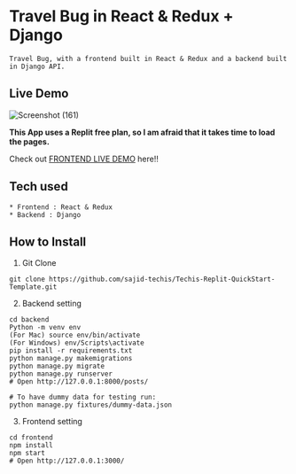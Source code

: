 # Travel Bug in React & Redux + Django

```
Travel Bug, with a frontend built in React & Redux and a backend built in Django API.
```

## Live Demo

![Screenshot (161)](https://user-images.githubusercontent.com/91152839/209291042-f69e38c7-67c1-4770-a283-7937cbbb1ca8.png)


**This App uses a Replit free plan, so I am afraid that it takes time to load the pages.**

Check out [FRONTEND LIVE DEMO](https://travel-website-frontend-part.soumikdas6.repl.co/) here!!

## Tech used

```
* Frontend : React & Redux
* Backend : Django
```

## How to Install

1. Git Clone

```
git clone https://github.com/sajid-techis/Techis-Replit-QuickStart-Template.git
```

2. Backend setting

```
cd backend
Python -m venv env
(For Mac) source env/bin/activate
(For Windows) env/Scripts\activate
pip install -r requirements.txt
python manage.py makemigrations
python manage.py migrate
python manage.py runserver
# Open http://127.0.0.1:8000/posts/

# To have dummy data for testing run:
python manage.py fixtures/dummy-data.json
```

3. Frontend setting

```
cd frontend
npm install
npm start
# Open http://127.0.0.1:3000/
```
